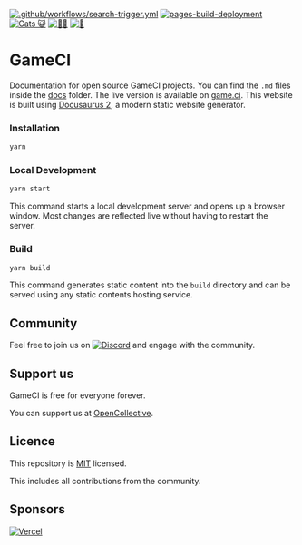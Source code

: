 [![.github/workflows/search-trigger.yml](https://github.com/Codes-Exe/documentation/actions/workflows/search-trigger.yml/badge.svg)](https://github.com/Codes-Exe/documentation/actions/workflows/search-trigger.yml)
[![pages-build-deployment](https://github.com/Codes-Exe/documentation/actions/workflows/pages/pages-build-deployment/badge.svg)](https://github.com/Codes-Exe/documentation/actions/workflows/pages/pages-build-deployment)
[![Cats 😺](https://github.com/Codes-Exe/documentation/actions/workflows/cats.yml/badge.svg)](https://github.com/Codes-Exe/documentation/actions/workflows/cats.yml)
[![👩‍💻](https://github.com/Codes-Exe/documentation/actions/workflows/checks.yml/badge.svg)](https://github.com/Codes-Exe/documentation/actions/workflows/checks.yml)
[![🚦](https://github.com/Codes-Exe/documentation/actions/workflows/lighthouse-report.yml/badge.svg)](https://github.com/Codes-Exe/documentation/actions/workflows/lighthouse-report.yml)
# GameCI

Documentation for open source GameCI projects. You can find the `.md` files inside the
[docs](./docs) folder. The live version is available on [game.ci](https://game.ci). This website is
built using [Docusaurus 2](https://docusaurus.io/), a modern static website generator.

### Installation

```bash
yarn
```

### Local Development

```bash
yarn start
```

This command starts a local development server and opens up a browser window. Most changes are
reflected live without having to restart the server.

### Build

```bash
yarn build
```

This command generates static content into the `build` directory and can be served using any static
contents hosting service.

## Community

Feel free to join us on [![Discord](assets/readme/Discord.svg)](https://game.ci/discord) and engage
with the community.

## Support us

GameCI is free for everyone forever.

You can support us at [OpenCollective](https://opencollective.com/game-ci).

## Licence

This repository is [MIT](./LICENSE) licensed.

This includes all contributions from the community.

## Sponsors

[![Vercel](assets/readme/Vercel.svg)](https://vercel.com?utm_source=game-ci)

